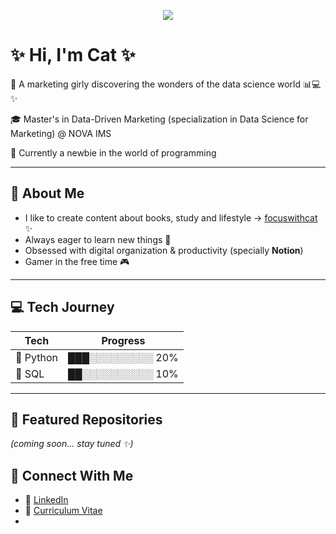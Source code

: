 <p align="center">
  <img src="https://capsule-render.vercel.app/api?type=soft&color=FFC0CB&height=150&section=header&text=Catarina%20Sousa&fontColor=ffffff&fontSize=50&animation=fadeIn" />
</p>

# ✨ Hi, I'm Cat ✨

💖 A marketing girly discovering the wonders of the data science world 📊💻✨

🎓 Master's in Data-Driven Marketing (specialization in Data Science for Marketing) @ NOVA IMS

🌱 Currently a newbie in the world of programming

---

## 🌸 About Me
- I like to create content about books, study and lifestyle → [focuswithcat](https://bento.me/focuswithcat) ✨
- Always eager to learn new things 🧠
- Obsessed with digital organization & productivity (specially **Notion**)
- Gamer in the free time 🎮

---

## 💻 Tech Journey
| Tech | Progress |
|------------|------------|
| 🐍 Python | ███░░░░░░░░░ 20% |
| 💾 SQL    | ██░░░░░░░░░░ 10% |

---

## 🌟 Featured Repositories  
*(coming soon... stay tuned ✨)*  

## 🔗 Connect With Me  
- 💼 [LinkedIn](https://www.linkedin.com/in/catarinapereirasousa/)
- 📄 [Curriculum Vitae](https://acrobat.adobe.com/id/urn:aaid:sc:eu:371aa6f8-7b8a-4961-975b-11dfba8fe795)
-   
